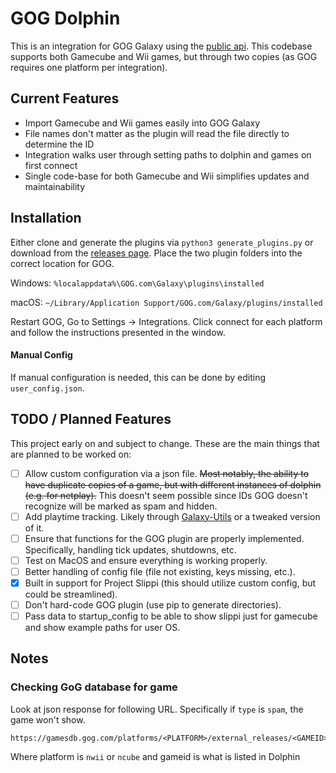 # GOG Dolphin
This is an integration for GOG Galaxy using the [public api](https://github.com/gogcom/galaxy-integrations-python-api).
This codebase supports both Gamecube and Wii games, but through two copies (as GOG requires one platform per integration).

## Current Features
* Import Gamecube and Wii games easily into GOG Galaxy
* File names don't matter as the plugin will read the file directly to determine the ID
* Integration walks user through setting paths to dolphin and games on first connect
* Single code-base for both Gamecube and Wii simplifies updates and maintainability


## Installation
Either clone and generate the plugins via `python3 generate_plugins.py` or download from the 
[releases page](https://github.com/jacobgb24/gog-galaxy-dolphin/releases).
Place the two plugin folders into the correct location for GOG.

Windows: `%localappdata%\GOG.com\Galaxy\plugins\installed`

macOS: `~/Library/Application Support/GOG.com/Galaxy/plugins/installed`

Restart GOG, Go to Settings -> Integrations.
Click connect for each platform and follow the instructions presented in the window.

#### Manual Config
If manual configuration is needed, this can be done by editing `user_config.json`.


## TODO / Planned Features
This project early on and subject to change.
These are the main things that are planned to be worked on:

- [ ] Allow custom configuration via a json file. 
~~Most notably, the ability to have duplicate copies of a game, but with different instances of dolphin (e.g. for netplay).~~
This doesn't seem possible since IDs GOG doesn't recognize will be marked as spam and hidden.
- [ ] Add playtime tracking.
Likely through [Galaxy-Utils](https://github.com/tylerbrawl/Galaxy-Utils) or a tweaked version of it.
- [ ] Ensure that functions for the GOG plugin are properly implemented.
Specifically, handling tick updates, shutdowns, etc.
- [ ] Test on MacOS and ensure everything is working properly.
- [ ] Better handling of config file (file not existing, keys missing, etc.).
- [x] Built in support for Project Slippi (this should utilize custom config, but could be streamlined).
- [ ] Don't hard-code GOG plugin (use pip to generate directories).
- [ ] Pass data to startup_config to be able to show slippi just for gamecube and show example paths for user OS.

## Notes

### Checking GoG database for game
Look at json response for following URL. Specifically if `type` is `spam`, the game won't show.
```
https://gamesdb.gog.com/platforms/<PLATFORM>/external_releases/<GAMEID>
```
Where platform is `nwii` or `ncube` and gameid is what is listed in Dolphin
